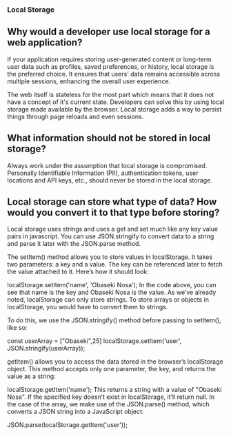 ### Local Storage

## Why would a developer use local storage for a web application?
If your application requires storing user-generated content or long-term user data such as profiles, saved preferences, or history, local storage is the preferred choice. It ensures that users' data remains accessible across multiple sessions, enhancing the overall user experience.

The web itself is stateless for the most part which means that it does not have a concept of it's current state. Developers can solve this by using local storage made available by the browser. Local storage adds a way to persist things through page reloads and even sessions.

## What information should not be stored in local storage?
Always work under the assumption that local storage is compromised. Personally Identifiable Information (PII), authentication tokens, user locations and API keys, etc., should never be stored in the local storage.

## Local storage can store what type of data? How would you convert it to that type before storing?
Local storage uses strings and uses a get and set much like any key value pairs in javascript. You can use JSON.stringify to convert data to a string and parse it later with the JSON.parse method.

The setItem() method allows you to store values in localStorage. It takes two parameters: a key and a value. The key can be referenced later to fetch the value attached to it. Here’s how it should look:

localStorage.setItem('name', 'Obaseki Nosa');
In the code above, you can see that name is the key and Obaseki Nosa is the value. As we’ve already noted, localStorage can only store strings. To store arrays or objects in localStorage, you would have to convert them to strings.

To do this, we use the JSON.stringify() method before passing to setItem(), like so:

const userArray = ["Obaseki",25]
localStorage.setItem('user', JSON.stringify(userArray));

getItem() allows you to access the data stored in the browser’s localStorage object. This method accepts only one parameter, the key, and returns the value as a string:

localStorage.getItem('name');
This returns a string with a value of "Obaseki Nosa". If the specified key doesn’t exist in localStorage, it’ll return null. In the case of the array, we make use of the JSON.parse() method, which converts a JSON string into a JavaScript object:

JSON.parse(localStorage.getItem('user'));